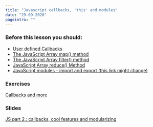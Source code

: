 ```yaml
---
title: "Javascript callbacks, 'this' and modules"
date: "29-09-2020"
pageintro: ""
---
```


### Before this lesson you should:

- [User defined Callbacks](http://dreamerslab.com/blog/en/javascript-callbacks/)
- [The JavaScript Array map() method](https://www.w3schools.com/jsref/jsref_map.asp)
- [The JavaScript Array filter() method](https://www.w3schools.com/jsref/jsref_filter.asp)
- [JavaScript Array reduce() Method](https://www.w3schools.com/jsref/jsref_reduce.asp)
- [JavaScript modules - import and export (this link might change)](https://javascript.info/import-export)

### Exercises

<!--BEGIN exercises ##-->

[Callbacks and more](https://docs.google.com/document/d/13GdGubXUbjUZJau6E_5FmoBMy1JAzYoOJbWtQ7ulj80/edit?usp=sharing)

<!--END exercises ##-->

### Slides

<!--BEGIN slides ##-->

[JS part 2,: callbacks, cool features and modularizing](https://docs.google.com/presentation/d/1pHbkFgLVMadP9UMkYR3-0667J3CubKV5QDA5dk95w8I/edit?usp=sharing)

<!--END slides ##-->
